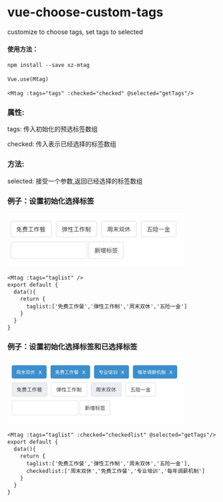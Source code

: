 # vue-choose-custom-tags
customize to choose tags, set tags to selected

#### 使用方法：
```
npm install --save xz-mtag

Vue.use(Mtag)

<Mtag :tags="tags" :checked="checked" @selected="getTags"/>
```

### 属性:
tags:
  传入初始化的预选标签数组
  
checked:
  传入表示已经选择的标签数组
  
### 方法:
selected:
  接受一个参数,返回已经选择的标签数组
  
### 例子：设置初始化选择标签  

<img src="https://github.com/coolHt/vue-choose-custom-tags/blob/master/exampleImg/example1.jpg" width="400"/>


```
<Mtag :tags="taglist" />
export default {
  data(){
    return {
      taglist:['免费工作餐','弹性工作制','周末双休','五险一金']
    }
  }
}
```
### 例子：设置初始化选择标签和已选择标签

<img src="https://github.com/coolHt/vue-choose-custom-tags/blob/master/exampleImg/example2.jpg" width="400"/>


```
<Mtag :tags="taglist" :checked="checkedlist" @selected="getTags"/>
export default {
  data(){
    return {
      taglist:['免费工作餐','弹性工作制','周末双休','五险一金'],
      checkedlist:['周末双休','免费工作餐','专业培训','每年调薪机制']
    }
  }
}
```
